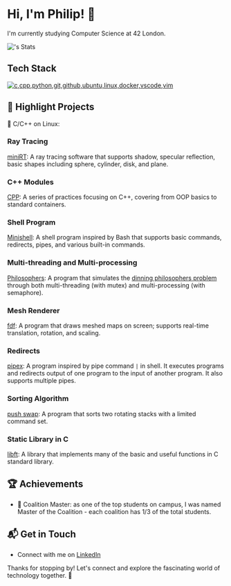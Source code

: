 # Hi, I'm Philip! 👋

I'm currently studying Computer Science at 42 London.

![<username>'s Stats](https://github-readme-stats.vercel.app/api?username=theVeryPulse&theme=vue-dark&show_icons=true&hide_border=true&count_private=true)


## Tech Stack
[![c,cpp,python,git,github,ubuntu,linux,docker,vscode,vim](https://skillicons.dev/icons?i=c,cpp,python,git,github,ubuntu,linux,vscode,vim,html,docker)](https://skillicons.dev)

## 🌱 Highlight Projects

🚀 C/C++ on Linux:

### Ray Tracing
[miniRT](https://github.com/theVeryPulse/miniRT): A ray tracing software that supports shadow, specular reflection, basic shapes including sphere, cylinder, disk, and plane.

### C++ Modules
[CPP](https://github.com/theVeryPulse/CPP): A series of practices focusing on C++, covering from OOP basics to standard containers.

### Shell Program
[Minishell](https://github.com/theVeryPulse/Minishell): A shell program inspired by Bash that supports basic commands, redirects, pipes, and various built-in commands.

### Multi-threading and Multi-processing
[Philosophers](https://github.com/theVeryPulse/philosophers): A program that simulates the [dinning philosophers problem](https://en.wikipedia.org/wiki/Dining_philosophers_problem) through both multi-threading (with mutex) and multi-processing (with semaphore).

### Mesh Renderer
[fdf](https://github.com/theVeryPulse/FdF-3D-Wireframe-Renderer): A program that draws meshed maps on screen; supports real-time translation, rotation, and scaling.

### Redirects
[pipex](https://github.com/theVeryPulse/pipex): A program inspired by pipe command `|` in shell. It executes programs and redirects output of one program to the input of another program. It also supports multiple pipes.

### Sorting Algorithm
[push swap](https://github.com/theVeryPulse/Push-Swap): A program that sorts two rotating stacks with a limited command set.

### Static Library in C
[libft](https://github.com/theVeryPulse/Libft): A library that implements many of the basic and useful functions in C standard library.







## 🏆 Achievements

- 🌟 Coalition Master: as one of the top students on campus, I was named Master of the Coalition - each coalition has 1/3 of the total students.


## 📬 Get in Touch

- Connect with me on [LinkedIn](https://www.linkedin.com/in/junhaoran-philip-li/)

Thanks for stopping by! Let's connect and explore the fascinating world of technology together. 🚀

<!--

Here are some ideas to get you started:

- 🔭 I’m currently working on ...
- 🌱 I’m currently learning ...
- 👯 I’m looking to collaborate on ...
- 🤔 I’m looking for help with ...
- 💬 Ask me about ...
- 📫 How to reach me: ...
- 😄 Pronouns: ...
- ⚡ Fun fact: ...
-->

